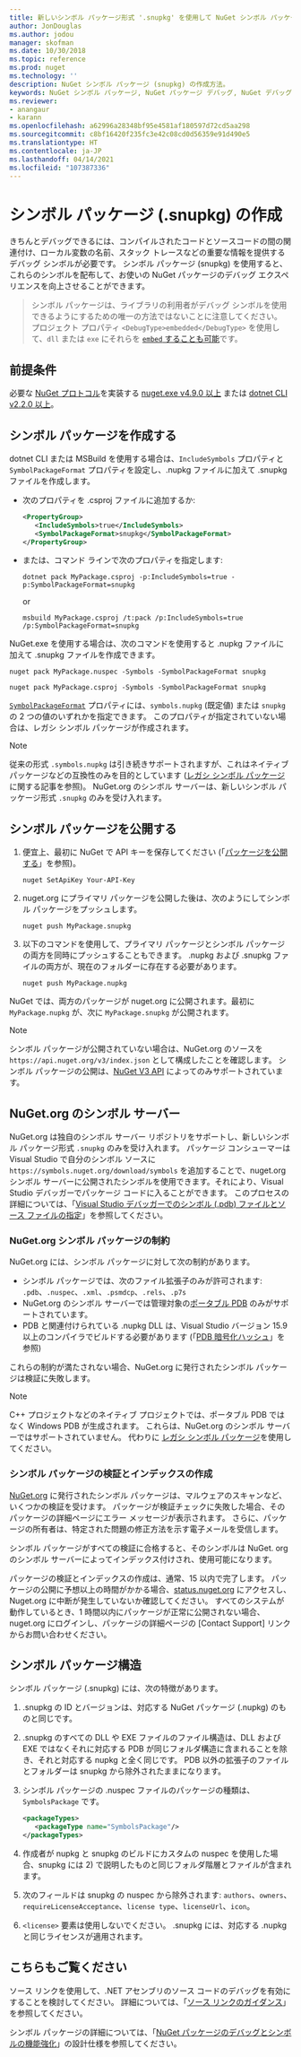 ```yaml
---
title: 新しいシンボル パッケージ形式 '.snupkg' を使用して NuGet シンボル パッケージを公開する方法 | Microsoft Docs
author: JonDouglas
ms.author: jodou
manager: skofman
ms.date: 10/30/2018
ms.topic: reference
ms.prod: nuget
ms.technology: ''
description: NuGet シンボル パッケージ (snupkg) の作成方法。
keywords: NuGet シンボル パッケージ, NuGet パッケージ デバッグ, NuGet デバッグ対応, パッケージ シンボル, シンボル パッケージ規則
ms.reviewer:
- anangaur
- karann
ms.openlocfilehash: a62996a28348bf95e4581af180597d72cd5aa298
ms.sourcegitcommit: c8bf16420f235fc3e42c08cd0d56359e91d490e5
ms.translationtype: HT
ms.contentlocale: ja-JP
ms.lasthandoff: 04/14/2021
ms.locfileid: "107387336"
---
```

# <a name="creating-symbol-packages-snupkg"></a>シンボル パッケージ (.snupkg) の作成

きちんとデバッグできるには、コンパイルされたコードとソースコードの間の関連付け、ローカル変数の名前、スタック トレースなどの重要な情報を提供するデバッグ シンボルが必要です。 シンボル パッケージ (snupkg) を使用すると、これらのシンボルを配布して、お使いの NuGet パッケージのデバッグ エクスペリエンスを向上させることができます。

> シンボル パッケージは、ライブラリの利用者がデバッグ シンボルを使用できるようにするための唯一の方法ではないことに注意してください。 プロジェクト プロパティ `<DebugType>embedded</DebugType>` を使用して、`dll` または `exe` にそれらを [`embed` することも可能](/dotnet/core/deploying/single-file#include-pdb-files-inside-the-bundle)です。

## <a name="prerequisites"></a>前提条件

必要な [NuGet プロトコル](../api/nuget-protocols.md)を実装する [nuget.exe v4.9.0 以上](https://www.nuget.org/downloads) または [dotnet CLI v2.2.0 以上](https://www.microsoft.com/net/download/dotnet-core/2.2)。

## <a name="creating-a-symbol-package"></a>シンボル パッケージを作成する

dotnet CLI または MSBuild を使用する場合は、`IncludeSymbols` プロパティと `SymbolPackageFormat` プロパティを設定し、.nupkg ファイルに加えて .snupkg ファイルを作成します。

* 次のプロパティを .csproj ファイルに追加するか:

   ```xml
   <PropertyGroup>
      <IncludeSymbols>true</IncludeSymbols>
      <SymbolPackageFormat>snupkg</SymbolPackageFormat>
   </PropertyGroup>
   ```

* または、コマンド ラインで次のプロパティを指定します:

     ```dotnetcli
     dotnet pack MyPackage.csproj -p:IncludeSymbols=true -p:SymbolPackageFormat=snupkg
     ```

  or

  ```cli
  msbuild MyPackage.csproj /t:pack /p:IncludeSymbols=true /p:SymbolPackageFormat=snupkg
  ```

NuGet.exe を使用する場合は、次のコマンドを使用すると .nupkg ファイルに加えて .snupkg ファイルを作成できます。

```cli
nuget pack MyPackage.nuspec -Symbols -SymbolPackageFormat snupkg

nuget pack MyPackage.csproj -Symbols -SymbolPackageFormat snupkg
```

[`SymbolPackageFormat`](/dotnet/core/tools/csproj#symbolpackageformat) プロパティには、`symbols.nupkg` (既定値) または `snupkg` の 2 つの値のいずれかを指定できます。 このプロパティが指定されていない場合は、レガシ シンボル パッケージが作成されます。

> [!Note]
> 従来の形式 `.symbols.nupkg` は引き続きサポートされますが、これはネイティブ パッケージなどの互換性のみを目的としています ([レガシ シンボル パッケージ](Symbol-Packages.md)に関する記事を参照)。 NuGet.org のシンボル サーバーは、新しいシンボル パッケージ形式 `.snupkg` のみを受け入れます。

## <a name="publishing-a-symbol-package"></a>シンボル パッケージを公開する

1. 便宜上、最初に NuGet で API キーを保存してください (「[パッケージを公開する](../nuget-org/publish-a-package.md)」を参照)。

    ```cli
    nuget SetApiKey Your-API-Key
    ```

1. nuget.org にプライマリ パッケージを公開した後は、次のようにしてシンボル パッケージをプッシュします。

    ```cli
    nuget push MyPackage.snupkg
    ```

1. 以下のコマンドを使用して、プライマリ パッケージとシンボル パッケージの両方を同時にプッシュすることもできます。 .nupkg および .snupkg ファイルの両方が、現在のフォルダーに存在する必要があります。

    ```cli
    nuget push MyPackage.nupkg
    ```

NuGet では、両方のパッケージが nuget.org に公開されます。最初に `MyPackage.nupkg` が、次に `MyPackage.snupkg` が公開されます。

> [!Note]
> シンボル パッケージが公開されていない場合は、NuGet.org のソースを `https://api.nuget.org/v3/index.json` として構成したことを確認します。 シンボル パッケージの公開は、[NuGet V3 API](../api/overview.md#versioning) によってのみサポートされています。

## <a name="nugetorg-symbol-server"></a>NuGet.org のシンボル サーバー

NuGet.org は独自のシンボル サーバー リポジトリをサポートし、新しいシンボル パッケージ形式 `.snupkg` のみを受け入れます。 パッケージ コンシューマーは Visual Studio で自分のシンボル ソースに `https://symbols.nuget.org/download/symbols` を追加することで、nuget.org シンボル サーバーに公開されたシンボルを使用できます。それにより、Visual Studio デバッガーでパッケージ コードに入ることができます。 このプロセスの詳細については、「[Visual Studio デバッガーでのシンボル (.pdb) ファイルとソース ファイルの指定](/visualstudio/debugger/specify-symbol-dot-pdb-and-source-files-in-the-visual-studio-debugger)」を参照してください。

### <a name="nugetorg-symbol-package-constraints"></a>NuGet.org シンボル パッケージの制約

NuGet.org には、シンボル パッケージに対して次の制約があります。

- シンボル パッケージでは、次のファイル拡張子のみが許可されます: `.pdb`、`.nuspec`、`.xml`、`.psmdcp`、`.rels`、`.p7s`
- NuGet.org のシンボル サーバーでは管理対象の[ポータブル PDB](https://github.com/dotnet/runtime/blob/87572a799bfd37779c079faf28544e3f9a16be58/src/libraries/System.Reflection.Metadata/specs/PortablePdb-Metadata.md) のみがサポートされています。
- PDB と関連付けられている .nupkg DLL は、Visual Studio バージョン 15.9 以上のコンパイラでビルドする必要があります (「[PDB 暗号化ハッシュ](https://github.com/dotnet/roslyn/issues/24429)」を参照)

これらの制約が満たされない場合、NuGet.org に発行されたシンボル パッケージは検証に失敗します。 

> [!NOTE]
> C++ プロジェクトなどのネイティブ プロジェクトでは、ポータブル PDB ではなく Windows PDB が生成されます。 これらは、NuGet.org のシンボル サーバーではサポートされていません。 代わりに [レガシ シンボル パッケージ](Symbol-Packages.md)を使用してください。

### <a name="symbol-package-validation-and-indexing"></a>シンボル パッケージの検証とインデックスの作成

[NuGet.org](https://www.nuget.org/) に発行されたシンボル パッケージは、マルウェアのスキャンなど、いくつかの検証を受けます。 パッケージが検証チェックに失敗した場合、そのパッケージの詳細ページにエラー メッセージが表示されます。 さらに、パッケージの所有者は、特定された問題の修正方法を示す電子メールを受信します。

シンボル パッケージがすべての検証に合格すると、そのシンボルは NuGet. org のシンボル サーバーによってインデックス付けされ、使用可能になります。

パッケージの検証とインデックスの作成は、通常、15 以内で完了します。 パッケージの公開に予想以上の時間がかかる場合、[status.nuget.org](https://status.nuget.org/) にアクセスし、Nuget.org に中断が発生していないか確認してください。 すべてのシステムが動作しているとき、1 時間以内にパッケージが正常に公開されない場合、nuget.org にログインし、パッケージの詳細ページの [Contact Support] リンクからお問い合わせください。

## <a name="symbol-package-structure"></a>シンボル パッケージ構造

シンボル パッケージ (.snupkg) には、次の特徴があります。

1) .snupkg の ID とバージョンは、対応する NuGet パッケージ (.nupkg) のものと同じです。
2) .snupkg のすべての DLL や EXE ファイルのファイル構造は、DLL および EXE ではなくそれに対応する PDB が同じフォルダ構造に含まれることを除き、それと対応する nupkg と全く同じです。 PDB 以外の拡張子のファイルとフォルダーは snupkg から除外されたままになります。
3) シンボル パッケージの .nuspec ファイルのパッケージの種類は、`SymbolsPackage` です。

   ```xml
   <packageTypes>
      <packageType name="SymbolsPackage"/>
   </packageTypes>
   ```

4) 作成者が nupkg と snupkg のビルドにカスタムの nuspec を使用した場合、snupkg には 2) で説明したものと同じフォルダ階層とファイルが含まれます。
5) 次のフィールドは snupkg の nuspec から除外されます: ```authors```、```owners```、```requireLicenseAcceptance```、```license type```、```licenseUrl```、```icon```。
6) ```<license>``` 要素は使用しないでください。 .snupkg には、対応する .nupkg と同じライセンスが適用されます。

## <a name="see-also"></a>こちらもご覧ください

ソース リンクを使用して、.NET アセンブリのソース コードのデバッグを有効にすることを検討してください。 詳細については、「[ソース リンクのガイダンス](/dotnet/standard/library-guidance/sourcelink)」を参照してください。

シンボル パッケージの詳細については、「[NuGet パッケージのデバッグとシンボルの機能強化](https://github.com/NuGet/Home/wiki/NuGet-Package-Debugging-&-Symbols-Improvements)」の設計仕様を参照してください。